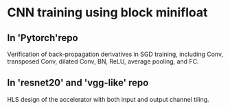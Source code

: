# CNN training using block minifloat

## In 'Pytorch'repo  

Verification of back-propagation derivatives in SGD training, including Conv, transposed Conv, dilated Conv, BN, ReLU, average pooling, and FC.

## In 'resnet20' and 'vgg-like' repo  

HLS design of the accelerator with both input and output channel tiling.
